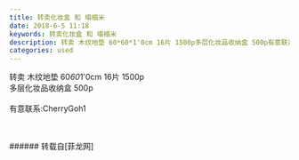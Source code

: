 ```yaml
---
title: 转卖化妆盒 和 塌榻米
date: 2018-6-5 11:18
keywords: 转卖化妆盒 和 塌榻米
description: 转卖 木纹地垫 60*60*1'0cm 16片 1500p多层化妆品收纳盒 500p有意联系:CherryGoh1
categories: used
---
```

<td class="t_f" id="postmessage_1392233">

转卖 木纹地垫 60*60*1'0cm 16片 1500p<br/>
多层化妆品收纳盒 500p<br/>
<br/>
有意联系:CherryGoh1<br/>
<br/>
<br/>
<img alt="" border="0" class="zoom" data-cf-modified-e1c7259480431b1a903c7e7b-="" file="http://www.flw.ph/data/appbyme/upload/image/201806/05/SwG1COpsAMrq.jpg" id="aimg_W10xP" lazyloadthumb="1" onclick="" onmouseover="" src="http://www.flw.ph/data/appbyme/upload/image/201806/05/SwG1COpsAMrq.jpg"/><br/>
<img alt="" border="0" class="zoom" data-cf-modified-e1c7259480431b1a903c7e7b-="" file="http://www.flw.ph/data/appbyme/upload/image/201806/05/67m3ohlGKrWO.jpg" id="aimg_Ojp0L" lazyloadthumb="1" onclick="" onmouseover="" src="http://www.flw.ph/data/appbyme/upload/image/201806/05/67m3ohlGKrWO.jpg"/><br/>
<img alt="" border="0" class="zoom" data-cf-modified-e1c7259480431b1a903c7e7b-="" file="http://www.flw.ph/data/appbyme/upload/image/201806/05/ROGLidodJwkL.jpg" id="aimg_Z5Q45" lazyloadthumb="1" onclick="" onmouseover="" src="http://www.flw.ph/data/appbyme/upload/image/201806/05/ROGLidodJwkL.jpg"/><br/>
<img alt="" border="0" class="zoom" data-cf-modified-e1c7259480431b1a903c7e7b-="" file="http://www.flw.ph/data/appbyme/upload/image/201806/05/5SmhGl3hOmPE.jpg" id="aimg_iJg2U" lazyloadthumb="1" onclick="" onmouseover="" src="http://www.flw.ph/data/appbyme/upload/image/201806/05/5SmhGl3hOmPE.jpg"/><br/>
</td>
###### 转载自[菲龙网]